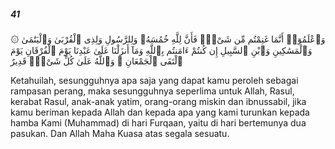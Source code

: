 ##### 41

<span class="ayah">۞ وَٱعْلَمُوٓا۟ أَنَّمَا غَنِمْتُم مِّن شَىْءٍۢ فَأَنَّ لِلَّهِ خُمُسَهُۥ وَلِلرَّسُولِ وَلِذِى ٱلْقُرْبَىٰ وَٱلْيَتَٰمَىٰ وَٱلْمَسَٰكِينِ وَٱبْنِ ٱلسَّبِيلِ إِن كُنتُمْ ءَامَنتُم بِٱللَّهِ وَمَآ أَنزَلْنَا عَلَىٰ عَبْدِنَا يَوْمَ ٱلْفُرْقَانِ يَوْمَ ٱلْتَقَى ٱلْجَمْعَانِ ۗ وَٱللَّهُ عَلَىٰ كُلِّ شَىْءٍۢ قَدِيرٌ</span>

<span class="ayah_translation">Ketahuilah, sesungguhnya apa saja yang dapat kamu peroleh sebagai rampasan perang, maka sesungguhnya seperlima untuk Allah, Rasul, kerabat Rasul, anak-anak yatim, orang-orang miskin dan ibnussabil, jika kamu beriman kepada Allah dan kepada apa yang kami turunkan kepada hamba Kami (Muhammad) di hari Furqaan, yaitu di hari bertemunya dua pasukan. Dan Allah Maha Kuasa atas segala sesuatu.</span>
